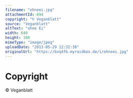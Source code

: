 ```yaml
---
filename: "ohneei.jpg"
attachmentId: 694
copyright: "© Veganblatt"
source: "Veganblatt"
altText: "ohne Ei"
width: 640
height: 380
mimeType: "image/jpeg"
uploadDate: "2013-05-29 12:32:38"
originalUrl: "https://bxq4fb.myraidbox.de/i/ohneei.jpg"
---
```


# Copyright

© Veganblatt

